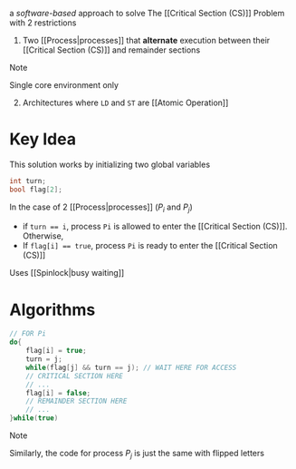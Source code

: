a *software-based* approach to solve The [[Critical Section (CS)]] Problem with 2 restrictions
1. Two [[Process|processes]] that **alternate** execution between their [[Critical Section (CS)]] and remainder sections

>[!NOTE] 
>Single core environment only

2. Architectures where `LD` and `ST` are [[Atomic Operation]]
# Key Idea
This solution works by initializing two global variables
```C
int turn;
bool flag[2];
```

In the case of 2 [[Process|processes]] ($P_i \ \text{and} \ P_j$)
- if `turn == i`, process `Pi` is allowed to enter the [[Critical Section (CS)]]. Otherwise,
- If `flag[i] == true`, process `Pi` is ready to enter the [[Critical Section (CS)]]

Uses [[Spinlock|busy waiting]] 
# Algorithms
```C
// FOR Pi
do{
	flag[i] = true;
	turn = j;
	while(flag[j] && turn == j); // WAIT HERE FOR ACCESS
	// CRITICAL SECTION HERE
	// ...
	flag[i] = false;
	// REMAINDER SECTION HERE
	// ...
}while(true)
```

> [!NOTE] 
> Similarly, the code for process $P_j$ is just the same with flipped letters


